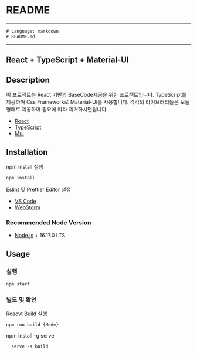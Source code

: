# README

---

    # Language: markdown
    # README.md

---

## React + TypeScript + Material-UI

## Description

이 프로젝트는 React 기반의 BaseCode제공을 위한 프로젝트입니다. TypeScript를 제공하며 Css Framework로 Material-UI를 사용합니다.
각각의 라이브러리들은 모듈형태로 제공하며 필요에 따라 제거하시면됩니다.

-   [React](https://ko.reactjs.org/)
-   [TypeScript](https://www.typescriptlang.org/)
-   [Mui](https://mui.com/)

## Installation

npm install 실행

```
npm install
```

Eslint 및 Prettier Editor 설정

-   [VS Code](https://marketplace.visualstudio.com/items?itemName=dbaeumer.vscode-eslint)
-   [WebStorm](https://www.jetbrains.com/help/webstorm/eslint.html#ws_js_eslint_activate)

### Recommended Node Version

-   [Node.js](https://nodejs.org/en/) + 16.17.0 LTS

## Usage

### 실행

```
npm start
```

### 빌드 및 확인

Reacvt Build 실행

```
npm run build-{Mode}
```

npm install -g serve

```
  serve -s build
```
